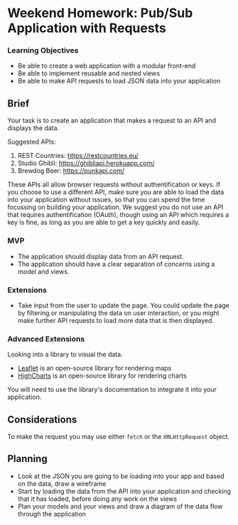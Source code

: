# Weekend Homework: Pub/Sub Application with Requests

### Learning Objectives

- Be able to create a web application with a modular front-end
- Be able to implement reusable and nested views
- Be able to make API requests to load JSON data into your application

## Brief

Your task is to create an application that makes a request to an API and displays the data.

Suggested APIs:

1. REST Countries: https://restcountries.eu/
2. Studio Ghibli: https://ghibliapi.herokuapp.com/
3. Brewdog Beer: https://punkapi.com/

These APIs all allow browser requests without authentification or keys. If you choose to use a different API, make sure you are able to load the data into your application without issues, so that you can spend the time focussing on building your application. We suggest you do not use an API that requires authentification (OAuth), though using an API which requires a key is fine, as long as you are able to get a key quickly and easily.

### MVP

- The application should display data from an API request.
- The application should have a clear separation of concerns using a model and views.

### Extensions

- Take input from the user to update the page. You could update the page by filtering or manipulating the data on user interaction, or you might make further API requests to load more data that is then displayed.

### Advanced Extensions

Looking into a library to visual the data.

- [Leaflet](https://leafletjs.com/) is an open-source library for rendering maps
- [HighCharts](https://www.highcharts.com/) is an open-source library for rendering charts

You will need to use the library's documentation to integrate it into your application.

## Considerations

To make the request you may use either `fetch` or the `XMLHttpRequest` object.

## Planning

- Look at the JSON you are going to be loading into your app and based on the data, draw a wireframe
- Start by loading the data from the API into your application and checking that it has loaded, before doing any work on the views
- Plan your models and your views and draw a diagram of the data flow through the application
